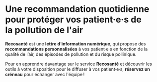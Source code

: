 # Une **recommandation quotidienne** pour protéger vos patient·e·s de la&#160;**pollution&#160;de&#160;l'air**

**Recosanté** est une **lettre d’information numérique**, qui propose des **recommandations personnalisées** à vos patient·e·s en fonction de la qualité de l’air, des épisodes de pollution et du risque pollinique.

Pour en apprendre davantage sur le service **Recosanté** et découvrir les outils à votre disposition pour le diffuser à vos patient·e·s, **réservez un créneau** pour échanger avec l'équipe&#8239;!
